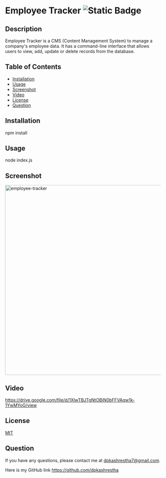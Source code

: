 
  
# Employee Tracker ![Static Badge](https://img.shields.io/badge/license-MIT-blue)


## Description 

Employee Tracker is a CMS (Content Management System) to manage a company's employee data. It has a command-line interface that allows users to view, add, update or delete records from the database.

## Table of Contents 

- [Installation](#installation)
- [Usage](#usage)
- [Screenshot](#screenshot)
- [Video](#video)
- [License](#license)
- [Question](#question)

## Installation 
   npm install

## Usage 
   node index.js



## Screenshot
<img width="613" alt="employee-tracker" src="https://github.com/dpkashrestha/employee-tracker/assets/142865374/2f5499ec-8427-40c3-8100-9bcda5191d8f">

## Video
https://drive.google.com/file/d/1XlwTBJTgNtOBiN0bFFVAqw1k-1YwMYoG/view

## License 

<a href=https://opensource.org/licenses/MIT>MIT</a>


## Question 

If you have any questions, please contact me at dpkashrestha7@gmail.com.

Here is my GitHub link 
https://github.com/dpkashrestha
